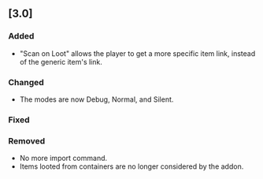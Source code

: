 ## [3.0]
### Added
- "Scan on Loot" allows the player to get a more specific item link, instead of the generic item's link.

### Changed
- The modes are now Debug, Normal, and Silent.

### Fixed

### Removed
- No more import command.
- Items looted from containers are no longer considered by the addon.